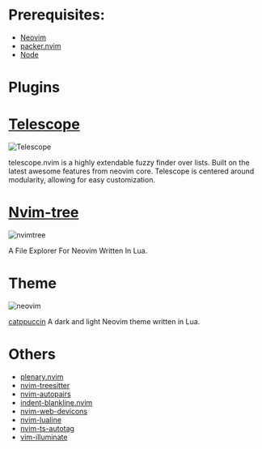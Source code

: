 # Prerequisites: 

- [Neovim](https://github.com/neovim/neovim)
- [packer.nvim](https://github.com/wbthomason/packer.nvim) 
- [Node](https://github.com/nodejs/node)

# Plugins


# [Telescope](https://github.com/nvim-telescope/telescope.nvim)

![Telescope](https://user-images.githubusercontent.com/102697831/187928686-c637fd1e-288e-4486-a3d4-575551f7ed75.png)

telescope.nvim is a highly extendable fuzzy finder over lists. Built on the latest awesome features from neovim core. Telescope is centered around modularity, allowing for easy customization.


# [Nvim-tree](https://github.com/kyazdani42/nvim-tree.lua)

![nvimtree](https://user-images.githubusercontent.com/102697831/187928392-ae677c3a-ea4d-4045-aaeb-432270d8d299.png)

A File Explorer For Neovim Written In Lua.


# Theme 

![neovim](https://user-images.githubusercontent.com/102697831/187928459-868cd551-7a6a-4e23-90f9-8b15ae4efcec.png)

[catppuccin](https://github.com/catppuccin/nvim) A dark and light Neovim theme written in Lua.


# Others

- [plenary.nvim](https://github.com/nvim-lua/plenary.nvim)
- [nvim-treesitter](https://github.com/nvim-treesitter/nvim-treesitter)
- [nvim-autopairs](https://github.com/windwp/nvim-autopairs)
- [indent-blankline.nvim](https://github.com/lukas-reineke/indent-blankline.nvim)
- [nvim-web-devicons](https://github.com/kyazdani42/nvim-web-devicons)
- [nvim-lualine](https://github.com/nvim-lualine/lualine.nvim)
- [nvim-ts-autotag](https://github.com/windwp/nvim-ts-autotag)
- [vim-illuminate](https://github.com/RRethy/vim-illuminate)
